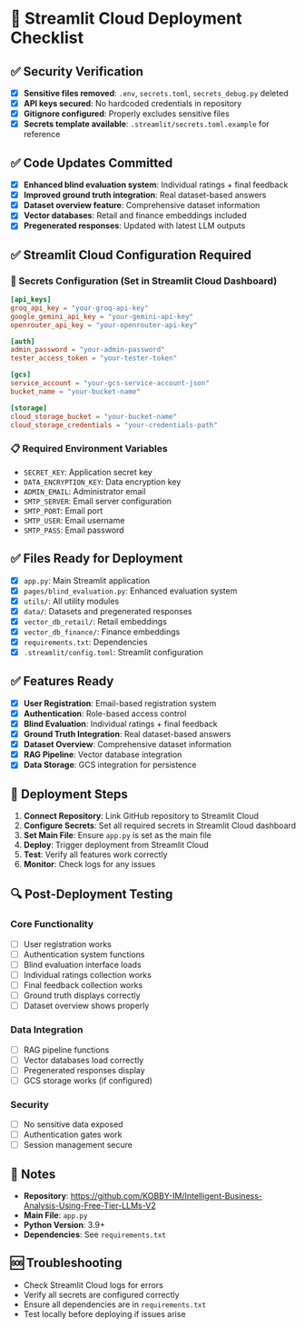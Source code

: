 # 🚀 Streamlit Cloud Deployment Checklist

## ✅ Security Verification
- [x] **Sensitive files removed**: `.env`, `secrets.toml`, `secrets_debug.py` deleted
- [x] **API keys secured**: No hardcoded credentials in repository
- [x] **Gitignore configured**: Properly excludes sensitive files
- [x] **Secrets template available**: `.streamlit/secrets.toml.example` for reference

## ✅ Code Updates Committed
- [x] **Enhanced blind evaluation system**: Individual ratings + final feedback
- [x] **Improved ground truth integration**: Real dataset-based answers
- [x] **Dataset overview feature**: Comprehensive dataset information
- [x] **Vector databases**: Retail and finance embeddings included
- [x] **Pregenerated responses**: Updated with latest LLM outputs

## ✅ Streamlit Cloud Configuration Required

### 🔐 Secrets Configuration (Set in Streamlit Cloud Dashboard)
```toml
[api_keys]
groq_api_key = "your-groq-api-key"
google_gemini_api_key = "your-gemini-api-key"
openrouter_api_key = "your-openrouter-api-key"

[auth]
admin_password = "your-admin-password"
tester_access_token = "your-tester-token"

[gcs]
service_account = "your-gcs-service-account-json"
bucket_name = "your-bucket-name"

[storage]
cloud_storage_bucket = "your-bucket-name"
cloud_storage_credentials = "your-credentials-path"
```

### 📋 Required Environment Variables
- `SECRET_KEY`: Application secret key
- `DATA_ENCRYPTION_KEY`: Data encryption key
- `ADMIN_EMAIL`: Administrator email
- `SMTP_SERVER`: Email server configuration
- `SMTP_PORT`: Email port
- `SMTP_USER`: Email username
- `SMTP_PASS`: Email password

## ✅ Files Ready for Deployment
- [x] `app.py`: Main Streamlit application
- [x] `pages/blind_evaluation.py`: Enhanced evaluation system
- [x] `utils/`: All utility modules
- [x] `data/`: Datasets and pregenerated responses
- [x] `vector_db_retail/`: Retail embeddings
- [x] `vector_db_finance/`: Finance embeddings
- [x] `requirements.txt`: Dependencies
- [x] `.streamlit/config.toml`: Streamlit configuration

## ✅ Features Ready
- [x] **User Registration**: Email-based registration system
- [x] **Authentication**: Role-based access control
- [x] **Blind Evaluation**: Individual ratings + final feedback
- [x] **Ground Truth Integration**: Real dataset-based answers
- [x] **Dataset Overview**: Comprehensive dataset information
- [x] **RAG Pipeline**: Vector database integration
- [x] **Data Storage**: GCS integration for persistence

## 🚀 Deployment Steps

1. **Connect Repository**: Link GitHub repository to Streamlit Cloud
2. **Configure Secrets**: Set all required secrets in Streamlit Cloud dashboard
3. **Set Main File**: Ensure `app.py` is set as the main file
4. **Deploy**: Trigger deployment from Streamlit Cloud
5. **Test**: Verify all features work correctly
6. **Monitor**: Check logs for any issues

## 🔍 Post-Deployment Testing

### Core Functionality
- [ ] User registration works
- [ ] Authentication system functions
- [ ] Blind evaluation interface loads
- [ ] Individual ratings collection works
- [ ] Final feedback collection works
- [ ] Ground truth displays correctly
- [ ] Dataset overview shows properly

### Data Integration
- [ ] RAG pipeline functions
- [ ] Vector databases load correctly
- [ ] Pregenerated responses display
- [ ] GCS storage works (if configured)

### Security
- [ ] No sensitive data exposed
- [ ] Authentication gates work
- [ ] Session management secure

## 📝 Notes
- **Repository**: https://github.com/KOBBY-IM/Intelligent-Business-Analysis-Using-Free-Tier-LLMs-V2
- **Main File**: `app.py`
- **Python Version**: 3.9+
- **Dependencies**: See `requirements.txt`

## 🆘 Troubleshooting
- Check Streamlit Cloud logs for errors
- Verify all secrets are configured correctly
- Ensure all dependencies are in `requirements.txt`
- Test locally before deploying if issues arise 